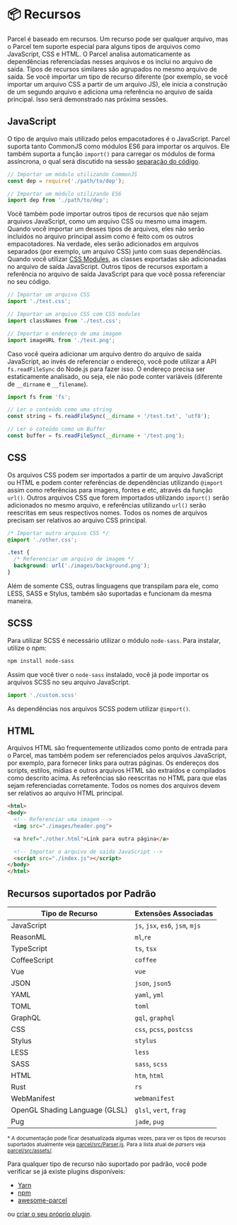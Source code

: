 # 📦 Recursos

Parcel é baseado em recursos. Um recurso pode ser qualquer arquivo, mas o Parcel tem suporte especial para alguns tipos de arquivos como JavaScript, CSS e HTML. O Parcel analisa automaticamente as dependências referenciadas nesses arquivos e os inclui no arquivo de saída. Tipos de recursos similares são agrupados no mesmo arquivo de saída. Se você importar um tipo de recurso diferente (por exemplo, se você importar um arquivo CSS a partir de um arquivo JS), ele inicia a construção de um segundo arquivo e adiciona uma referência no arquivo de saída principal. Isso será demonstrado nas próxima sessões.

## JavaScript

O tipo de arquivo mais utilizado pelos empacotadores é o JavaScript. Parcel suporta tanto CommonJS como módulos ES6 para importar os arquivos. Ele também suporta a função `import()` para carregar os módulos de forma assíncrona, o qual será discutido na sessão [separação do código](code_splitting.html).

```javascript
// Importar um módulo utilizando CommonJS
const dep = require('./path/to/dep');

// Importar um módulo utilizando ES6
import dep from './path/to/dep';
```

Você também pode importar outros tipos de recursos que não sejam arquivos JavaScript, como um arquivo CSS ou mesmo uma imagem. Quando você importar um desses tipos de arquivos, eles não serão incluídos no arquivo principal assim como é feito com os outros empacotadores. Na verdade, eles serão adicionados em arquivos separados (por exemplo, um arquivo CSS) junto com suas dependências. Quando você utilizar [CSS Modules](https://github.com/css-modules/css-modules), as classes exportadas são adicionadas no arquivo de saída JavaScript. Outros tipos de recursos exportam a referência no arquivo de saída JavaScript para que você possa referenciar no seu código.

```javascript
// Importar um arquivo CSS
import './test.css';

// Importar um arquivo CSS com CSS modules
import classNames from './test.css';

// Importar o endereço de uma imagem
import imageURL from './test.png';
```

Caso você queira adicionar um arquivo dentro do arquivo de saída JavaScript, ao invés de referenciar o endereço, você pode utilizar a API `fs.readFileSync` do Node.js para fazer isso. O endereço precisa ser estaticamente analisado, ou seja, ele não pode conter variáveis (diferente de `__dirname` e `__filename`).

```javascript
import fs from 'fs';

// Ler o conteúdo como uma string
const string = fs.readFileSync(__dirname + '/test.txt', 'utf8');

// Ler o coteúdo como um Buffer
const buffer = fs.readFileSync(__dirname + '/test.png');
```

## CSS

Os arquivos CSS podem ser importados a partir de um arquivo JavaScript ou HTML e podem conter referências de dependências utilizando `@import` assim como referências para imagens, fontes e etc, através da função `url()`. Outros arquivos CSS que forem importados utilizando `import()` serão adicionados no mesmo arquivo, e referências utilizando `url()` serão reescritas em seus respectivos nomes. Todos os nomes de arquivos precisam ser relativos ao arquivo CSS principal.

```css
/* Importar outro arquivo CSS */
@import './other.css';

.test {
  /* Referenciar um arquivo de imagem */
  background: url('./images/background.png');
}
```

Além de somente CSS, outras linguagens que transpilam para ele, como LESS, SASS e Stylus, também são suportadas e funcionam da mesma maneira.

## SCSS

Para utilizar SCSS é necessário utilizar o módulo `node-sass`. Para instalar, utilize o npm:

```bash
npm install node-sass
```

Assim que você tiver o `node-sass` instalado, você já pode importar os arquivos SCSS no seu arquivo JavaScript.

```javascript
import './custom.scss'
```

As dependências nos arquivos SCSS podem utilizar `@import()`.

## HTML

Arquivos HTML são frequentemente utilizados como ponto de entrada para o Parcel, mas também podem ser referenciados pelos arquivos JavaScript, por exemplo, para fornecer links para outras páginas. Os endereços dos scripts, estilos, mídias e outros arquivos HTML são extraídos e compilados como descrito acima. As referências são reescritas no HTML para que elas sejam referenciadas corretamente. Todos os nomes dos arquivos devem ser relativos ao arquivo HTML principal.

```html
<html>
<body>
  <!-- Referenciar uma imagem -->
  <img src="./images/header.png">

  <a href="./other.html">Link para outra página</a>

  <!-- Importar o arquivo de saída JavaScript -->
  <script src="./index.js"></script>
</body>
</html>
```

## Recursos suportados por Padrão

| Tipo de Recurso                | Extensões Associadas             |
| ------------------------------ | -------------------------------- |
| JavaScript                     | `js`, `jsx`, `es6`, `jsm`, `mjs` |
| ReasonML                       | `ml`,`re`                        |
| TypeScript                     | `ts`, `tsx`                      |
| CoffeeScript                   | `coffee`                         |
| Vue                            | `vue`                            |
| JSON                           | `json`, `json5`                  |
| YAML                           | `yaml`, `yml`                    |
| TOML                           | `toml`                           |
| GraphQL                        | `gql`, `graphql`                 |
| CSS                            | `css`, `pcss`, `postcss`         |
| Stylus                         | `stylus`                         |
| LESS                           | `less`                           |
| SASS                           | `sass`, `scss`                   |
| HTML                           | `htm`, `html`                    |
| Rust                           | `rs`                             |
| WebManifest                    | `webmanifest`                    |
| OpenGL Shading Language (GLSL) | `glsl`, `vert`, `frag`           |
| Pug                            | `jade`, `pug`                    |

<sub>\* A documentação pode ficar desatualizada algumas vezes, para ver os tipos de recursos suportados atualmente veja [parcel/src/Parser.js](https://github.com/parcel-bundler/parcel/blob/28df546a2249b6aac1e529dd629f506ba6b0a4bb/src/Parser.js#L10). Para a lista atual de <i>parsers</i> veja [parcel/src/assets/](https://github.com/parcel-bundler/parcel/tree/master/src/assets).</sub>

Para qualquer tipo de recurso não suportado por padrão, você pode verificar se já existe plugins disponíveis:

- [Yarn](https://yarnpkg.com/en/packages?q=parcel-plugin-&p=1)
- [npm](https://www.npmjs.com/search?q=parcel-plugin-)
- [awesome-parcel](https://github.com/parcel-bundler/awesome-parcel#plugins)

ou [criar o seu próprio plugin](https://parceljs.org/plugins.html).